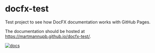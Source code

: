# docfx-test
Test project to see how DocFX documentation works with GitHub Pages.

The documentation should be hosted at https://martmannupb.github.io/docfx-test/.

[![docs](https://github.com/martmannupb/docfx-test/actions/workflows/Documentation/badge.svg)](https://github.com/martmannupb/docfx-test/actions/workflows/build-docs.yml)
